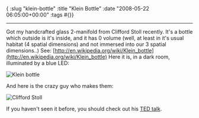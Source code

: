 { :slug "klein-bottle"
  :title "Klein Bottle"
  :date "2008-05-22 06:05:00+00:00"
  :tags #{}}

------

Got my handcrafted glass 2-manifold from Clifford Stoll recently. It's a bottle which outside is it's inside, and it has 0 volume (well, at least in it's usual habitat (4 spatial dimensions) and not immersed into our 3 spatial dimensions..)  See: [http://en.wikipedia.org/wiki/Klein_bottle](http://en.wikipedia.org/wiki/Klein_bottle) Here it is, in a dark room, illuminated by a blue LED:

![Klein bottle](http://s3.tadkom.net/wp-content/uploads/2008/05/kleinbottle4-291x300.jpg)

And here is the crazy guy who makes them:

![Clifford Stoll](http://s3.tadkom.net/wp-content/uploads/2008/05/cliffstoll-300x225.jpg)

If you haven't seen it before, you should check out his [TED talk](http://www.ted.com/index.php/talks/view/id/237).

